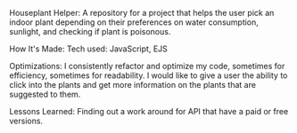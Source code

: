 Houseplant Helper:
A repository for a project that helps the user pick an indoor plant depending on their preferences on water consumption, sunlight, and checking if plant is poisonous.

How It's Made:
Tech used: JavaScript, EJS

Optimizations:
I consistently refactor and optimize my code, sometimes for efficiency, sometimes for readability. I would like to give a user the ability to click into the plants and get more information on the plants that are suggested to them.

Lessons Learned:
Finding out a work around for API that have a paid or free versions. 
